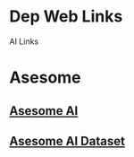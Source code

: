 # Dep Web Links
AI Links

# Asesome

## [Asesome AI](https://github.com/skyseraph/awesome-projects/blob/master/doc/ai.md)

## [Asesome AI Dataset](https://github.com/skyseraph/awesome-projects/blob/master/doc/ai_dataset.md)


